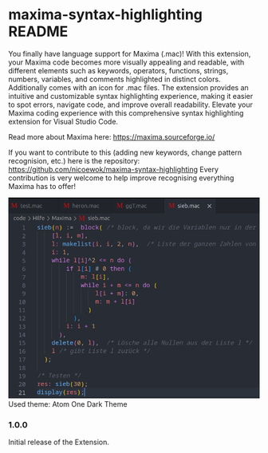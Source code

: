 # maxima-syntax-highlighting README

You finally have language support for Maxima (.mac)! With this extension, your Maxima code becomes more visually appealing and readable, with different elements such as keywords, operators, functions, strings, numbers, variables, and comments highlighted in distinct colors. Additionally comes with an icon for
.mac files.
The extension provides an intuitive and customizable syntax highlighting experience, making it easier to spot errors, navigate code, and improve overall readability. Elevate your Maxima coding experience with this comprehensive syntax highlighting extension for Visual Studio Code.

Read more about Maxima here: https://maxima.sourceforge.io/

If you want to contribute to this (adding new keywords, change pattern recognision, etc.) here is the repository: https://github.com/nicoewok/maxima-syntax-highlighting
Every contribution is very welcome to help improve recognising everything Maxima has to offer!

![Screenshot to showcase capabilities](images/Screenshot.png)
Used theme: Atom One Dark Theme



### 1.0.0

Initial release of the Extension.
